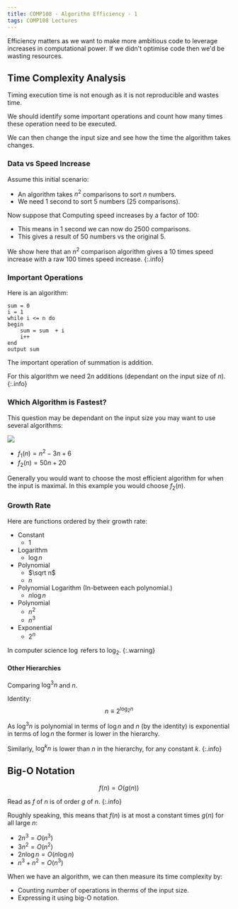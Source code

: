 ```yaml
---
title: COMP108 - Algorithm Efficiency - 1
tags: COMP108 Lectures
---
```

Efficiency matters as we want to make more ambitious code to leverage increases in computational power. If we didn't optimise code then we'd be wasting resources.

## Time Complexity Analysis
Timing execution time is not enough as it is not reproducible and wastes time.

We should identify some important operations and count how many times these operation need to be executed.

We can then change the input size and see how the time the algorithm takes changes.

### Data vs Speed Increase
Assume this initial scenario:


* An algorithm takes $n^2$ comparisons to sort $n$ numbers.
* We need 1 second to sort 5 numbers (25 comparisons).

Now suppose that Computing speed increases by a factor of 100:

* This means in 1 second we can now do 2500 comparisons.
* This gives a result of 50 numbers vs the original 5.

We show here that an $n^2$ comparison algorithm gives a 10 times speed increase with a raw 100 times speed increase.
{:.info}

### Important Operations
Here is an algorithm:

```
sum = 0
i = 1
while i <= n do
begin
	sum = sum  + i
	i++
end 
output sum
```

The important operation of summation is addition.

For this algorithm we need $2n$ additions (dependant on the input size of $n$).
{:.info}

### Which Algorithm is Fastest?
This question may be dependant on the input size you may want to use several algorithms:

![]({{site.baseurl}}/assets/comp108/lectures/2021-02-17-1.png)

* $f_1(n) = n^2 -3n+6$
* $f_2(n) = 50n+20$

Generally you would want to choose the most efficient algorithm for when the input is maximal. In this example you would choose $f_2(n)$.

### Growth Rate

Here are functions ordered by their growth rate:

* Constant
	* 1
* Logarithm
	* $\log n$
* Polynomial
	* $\sqrt n$
	* $n$
* Polynomial Logarithm (In-between each polynomial.)
	* $n\log n$
* Polynomial
	* $n^2$
	* $n^3$
* Exponential
	* $2^n$

In computer science $\log$ refers to $\log_2$.
{:.warning}

#### Other Hierarchies
Comparing $\log^3n$ and $n$.

Identity:
$$n\equiv 2^{\log_2n}$$

As $\log^3n$ is polynomial in terms of $\log n$ and $n$ (by the identity) is exponential in terms of $\log n$ the former is lower in the hierarchy.

Similarly, $\log^kn$ is lower than $n$ in the hierarchy, for any constant $k$.
{:.info}

## Big-O Notation
$$f(n) =O(g(n))$$

Read as $f$ of $n$ is of order $g$ of $n$.
{:.info}

Roughly speaking, this means that $f(n)$ is at most a constant times $g(n)$ for all large $n$:

* $2n^3=O(n^3)$
* $3n^2=O(n^2)$
* $2n\log n=O(n\log n)$
* $n^3+n^2=O(n^3)$

When we have an algorithm, we can then measure its time complexity by:

* Counting number of operations in therms of the input size.
* Expressing it using big-O notation.